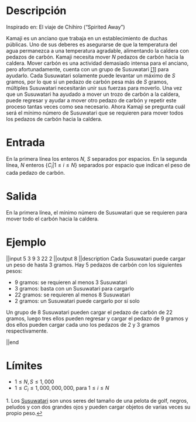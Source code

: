 # Descripción
Inspirado en: El viaje de Chihiro (“Spirited Away”)

Kamaji es un anciano que trabaja en un establecimiento de duchas públicas. Uno de sus deberes es asegurarse de que la temperatura del agua permanezca a una temperatura agradable, alimentando la caldera con pedazos de carbón. Kamaji necesita mover $N$ pedazos de carbón hacia la caldera. Mover carbón es una actividad demasiado intensa para el anciano, pero afortunadamente, cuenta con un grupo de Susuwatari <a id="footnote1ref" href="#footnote1">[1]</a> para ayudarlo. Cada Susuwatari solamente puede levantar un máximo de $S$ gramos, por lo que si un pedazo de carbón pesa más de $S$ gramos, múltiples Susuwatari necesitarán unir sus fuerzas para moverlo. Una vez que un Susuwatari ha ayudado a mover un trozo de carbón a la caldera, puede regresar y ayudar a mover otro pedazo de carbón y repetir este proceso tantas veces como sea necesario. Ahora Kamaji se pregunta cuál será el mínimo número de Susuwatari que se requieren para mover todos los pedazos de carbón hacia la caldera.

# Entrada
En la primera línea los enteros $N$, $S$ separados por espacios. En la segunda línea, $N$ enteros $\lbrace C_i  | 1 \le i \le N\rbrace$ separados por espacio que indican el peso de cada pedazo de carbón.


# Salida
En la primera línea, el mínimo número de Susuwatari que se requieren para mover todo el carbón hacia la caldera.

# Ejemplo

||input
5 3
9 3 22 2
||output
8
||description
Cada Susuwatari puede cargar un peso de hasta 3 gramos. Hay 5 pedazos de carbón con los siguientes pesos:

* 9 gramos: se requieren al menos 3 Susuwatari
* 3 gramos: basta con un Susuwatari para cargarlo
* 22 gramos: se requieren al menos 8 Susuwatari
* 2 gramos: un Susuwatari puede cargarlo por sí solo

Un grupo de 8 Susuwatari pueden cargar el pedazo de carbón de 22 gramos, luego tres ellos pueden regresar y cargar el pedazo de 9 gramos y dos ellos pueden cargar cada uno los pedazos de 2 y 3 gramos respectivamente. 

||end

# Límites
* $1 \le N, S \le 1,000$
* $1 \le C_i \le 1,000,000,000$, para $1 \le i \le N$



<p id="footnote1">
   1. Los <a href="https://es.wikipedia.org/wiki/Susuwatari">Susuwatari</a> son unos seres del tamaño de una pelota de golf, negros, peludos y con dos grandes ojos y pueden cargar objetos de varias veces su propio peso.<a href="#footnote1ref">&#8617;</a>  